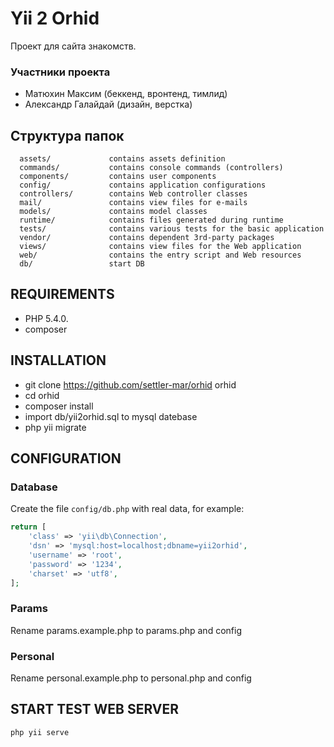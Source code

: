 Yii 2 Orhid
============================

Проект для сайта знакомств.

### Участники проекта

- Матюхин Максим (беккенд, вронтенд, тимлид)
- Александр Галайдай (дизайн, верстка)

Структура папок
-------------------

      assets/             contains assets definition
      commands/           contains console commands (controllers)
      components/         contains user components
      config/             contains application configurations
      controllers/        contains Web controller classes
      mail/               contains view files for e-mails
      models/             contains model classes
      runtime/            contains files generated during runtime
      tests/              contains various tests for the basic application
      vendor/             contains dependent 3rd-party packages
      views/              contains view files for the Web application
      web/                contains the entry script and Web resources
      db/                 start DB



REQUIREMENTS
------------

- PHP 5.4.0.
- composer


INSTALLATION
------------

- git clone https://github.com/settler-mar/orhid orhid
- cd orhid
- composer install
- import db/yii2orhid.sql to mysql datebase
- php yii migrate

CONFIGURATION
-------------

### Database

Create the file `config/db.php` with real data, for example:

```php
return [
    'class' => 'yii\db\Connection',
    'dsn' => 'mysql:host=localhost;dbname=yii2orhid',
    'username' => 'root',
    'password' => '1234',
    'charset' => 'utf8',
];
```

### Params

Rename params.example.php to params.php and config

### Personal

Rename personal.example.php to personal.php and config

START TEST WEB SERVER
-------------

```sh
php yii serve
```